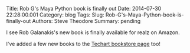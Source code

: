 Title: Rob G's Maya Python book is finally out
Date: 2014-07-30 22:28:00.001
Category: blog
Tags: 
Slug: Rob-G's-Maya-Python-book-is-finally-out
Authors: Steve Theodore
Summary: pending

I see Rob Galanakis's new book is finally available for realz on Amazon.  
  

  
I've added a few new books to the [Techart bookstore
page](http://astore.amazon.com/tecsurgui-20) too!  
  
  


